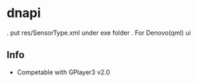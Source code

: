 ﻿# dnapi

. put res/SensorType.xml under exe folder
. For Denovo(qml) ui

## Info
* Competable with GPlayer3 v2.0
